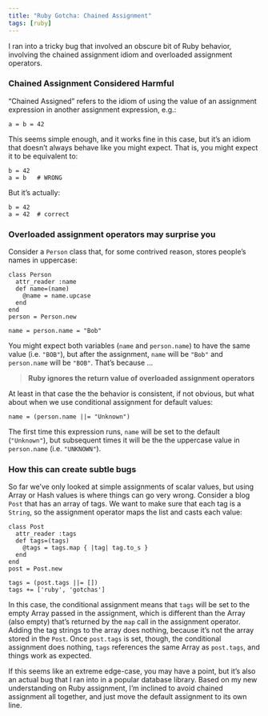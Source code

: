 ```yaml
---
title: "Ruby Gotcha: Chained Assignment"
tags: [ruby]
---
```

I ran into a tricky bug that involved an obscure bit of Ruby behavior, involving the chained assignment idiom and overloaded assignment operators.

### Chained Assignment Considered Harmful

“Chained Assigned” refers to the idiom of using the value of an assignment expression in another assignment expression, e.g.:

    a = b = 42

This seems simple enough, and it works fine in this case, but it’s an idiom that doesn’t always behave like you might expect. That is, you might expect it to be equivalent to:

    b = 42
    a = b   # WRONG

But it’s actually:

    b = 42
    a = 42  # correct

### Overloaded assignment operators may surprise you

Consider a `Person` class that, for some contrived reason, stores people’s names in uppercase:

    class Person
      attr_reader :name
      def name=(name)
        @name = name.upcase
      end
    end
    person = Person.new

    name = person.name = "Bob"

You might expect both variables (`name` and `person.name`) to have the same value (i.e. `"BOB"`), but after the assignment, `name` will be `"Bob"` and `person.name` will be `"BOB"`. That’s because …

> **Ruby ignores the return value of overloaded assignment operators**

At least in that case the the behavior is consistent, if not obvious, but what about when we use conditional assignment for default values:

    name = (person.name ||= "Unknown")

The first time this expression runs, `name` will be set to the default (`"Unknown"`), but subsequent times it will be the the uppercase value in `person.name` (i.e. `"UNKNOWN"`).

### How this can create subtle bugs

So far we’ve only looked at simple assignments of scalar values, but using Array or Hash values is where things can go very wrong. Consider a blog `Post` that has an array of tags. We want to make sure that each tag is a `String`, so the assignment operator maps the list and casts each value:

    class Post
      attr_reader :tags
      def tags=(tags)
        @tags = tags.map { |tag| tag.to_s }
      end
    end
    post = Post.new

    tags = (post.tags ||= [])
    tags += ['ruby', 'gotchas']

In this case, the conditional assignment means that `tags` will be set to the empty Array passed in the assignment, which is different than the Array (also empty) that’s returned by the `map` call in the assignment operator. Adding the tag strings to the array does nothing, because it’s not the array stored in the `Post`. Once `post.tags` is set, though, the conditional assignment does nothing, `tags` references the same Array as `post.tags`, and things work as expected.

If this seems like an extreme edge-case, you may have a point, but it’s also an actual bug that I ran into in a popular database library. Based on my new understanding on Ruby assignment, I’m inclined to avoid chained assignment all together, and just move the default assignment to its own line.

